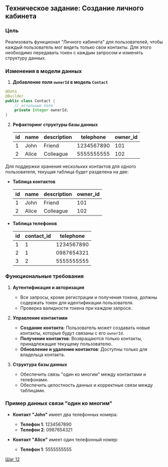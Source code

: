 ## Техническое задание: Создание личного кабинета

### **Цель**

Реализовать функционал "Личного кабинета" для пользователей, чтобы каждый пользователь мог видеть только свои контакты. Для этого необходимо передавать токен с каждым запросом и изменять структуру данных.

### **Изменения в модели данных**

1. **Добавление поля `ownerId` в модель `Contact`**

```java
@Data
@Builder
public class Contact {
    // остальные поля
    private Integer ownerId;
}
```

2. **Рефакторинг структуры базы данных**

    | id | name  | description | telephone | owner_id |
    |----|-------|-------------|------------|----------|
    | 1  | John  | Friend      | 1234567890 | 101      |
    | 2  | Alice | Colleague   | 5555555555 | 102      |

Для поддержки хранения нескольких контактов для одного пользователя, текущая таблица будет разделена на две:

- **Таблица контактов**

    | id | name  | description | owner_id |
    |----|-------|-------------|----------|
    | 1  | John  | Friend      | 101      |
    | 2  | Alice | Colleague   | 102      |

- **Таблица телефонов**

    | id | contact_id | telephone  |
    |----|------------|------------|
    | 1  | 1          | 1234567890 |
    | 2  | 1          | 0987654321 |
    | 3  | 2          | 5555555555 |

### **Функциональные требования**

1. **Аутентификация и авторизация**

   - Все запросы, кроме регистрации и получения токена, должны содержать токен для идентификации пользователя.
   - Проверка валидности токена при каждом запросе.

2. **Управление контактами**

   - **Создание контакта**: Пользователь может создавать новые контакты, которые будут связаны с его `ownerId`.
   - **Получение контактов**: Возвращаются только контакты, принадлежащие текущему пользователю.
   - **Обновление и удаление контактов**: Доступны только для владельца контакта.

3. **Структура базы данных**

   - Обеспечить связь "один ко многим" между контактами и телефонами.
   - Обеспечить целостность данных и корректные связи между таблицами.

### **Пример данных связи "один ко многим"**

- **Контакт "John"** имеет два телефонных номера:

  - **Телефон 1**: 1234567890
  - **Телефон 2**: 0987654321

- **Контакт "Alice"** имеет один телефонный номер:

  - **Телефон 1**: 5555555555

[Шаг 12](./step-12.md)
